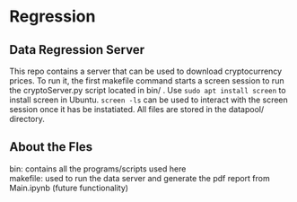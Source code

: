 # Regression

## Data Regression Server
This repo contains a server that can be used to download cryptocurrency prices. To run it, the first makefile command starts a screen session to run the cryptoServer.py script located in bin/ . Use 
<code>sudo apt install screen</code>
to install screen in Ubuntu.
<code>screen -ls</code>
can be used to interact with the screen session once it has be instatiated. All files are stored in the datapool/ directory.

## About the Fles
bin: contains all the programs/scripts used here <br>
makefile: used to run the data server and generate the pdf report from Main.ipynb (future functionality)
